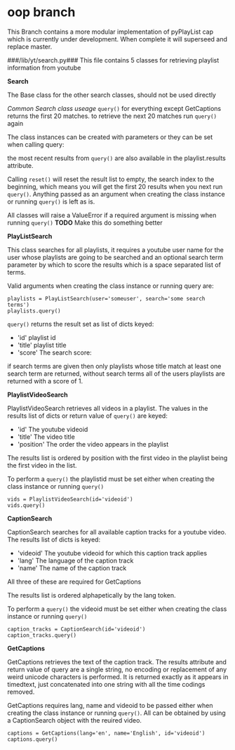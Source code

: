 oop branch
==========

This Branch contains a more modular implementation of pyPlayList cap which is
currently under development. When complete it will superseed and replace master.

###/lib/yt/search.py###
This file contains 5 classes for retrieving playlist information from youtube

**Search**

The Base class for the other search classes, should not be used directly

*Common Search class useage*
`query()` for everything except GetCaptions returns the first 20 matches.
to retrieve the next 20 matches run `query()` again

The class instances can be created with parameters or they can be set when
calling query:

the most recent results from `query()` are also available in the 
playlist.results attribute.

Calling `reset()` will reset the result list to empty, the search index to the
beginning, which means you will get the first 20 results when you next run
`query()`. Anything passed as an argument when creating the class instance
or running `query()` is left as is.

All classes will raise a ValueError if a required argument is missing when
running `query()` **TODO** Make this do something better

**PlayListSearch**

This class searches for all playlists, it requires a youtube user name for
the user whose playlists are going to be searched and an optional search
term parameter by which to score the results which is a space separated
list of terms.

Valid arguments when creating the class instance or running query are:


    playlists = PlayListSearch(user='someuser', search='some search terms')
    playlists.query()


`query()` returns the result set as list of dicts keyed:

 - 'id' playlist id
 - 'title' playlist title
 - 'score' The search score:

if search terms are given then only playlists whose title match at least one 
search term are returned, without search terms all of the users playlists are
returned with a score of 1.


**PlaylistVideoSearch**

PlaylistVideoSearch retrieves all videos in a playlist. The values in the
results list of dicts or return value of `query()` are keyed:

 - 'id' The youtube videoid
 - 'title' The video title
 - 'position' The order the video appears in the playlist

The results list is ordered by position with the first video in the playlist
being the first video in the list.

To perform a `query()` the playlistid must be set either when creating the
class instance or running `query()`


    vids = PlaylistVideoSearch(id='videoid')
    vids.query()


**CaptionSearch**

CaptionSearch searches for all available caption tracks for a youtube
video. The results list of dicts is keyed:

 - 'videoid' The youtube videoid for which this caption track applies
 - 'lang' The language of the caption track
 - 'name' The name of the caption track

All three of these are required for GetCaptions

The results list is ordered alphapetically by the lang token.

To perform a `query()` the videoid must be set either when creating the class
instance or running `query()`


    caption_tracks = CaptionSearch(id='videoid')
    caption_tracks.query()


**GetCaptions**

GetCaptions retrieves the text of the caption track. The results attribute
and return value of query are a single string, no encoding or replacement of 
any weird unicode characters is performed. It is returned exactly as it appears
in timedtext, just concatenated into one string with all the time codings removed.

GetCaptions requires lang, name and videoid to be passed either when creating
the class instance or running `query()`. All can be obtained by using a 
CaptionSearch object with the reuired video.


    captions = GetCaptions(lang='en', name='English', id='videoid')
    captions.query()